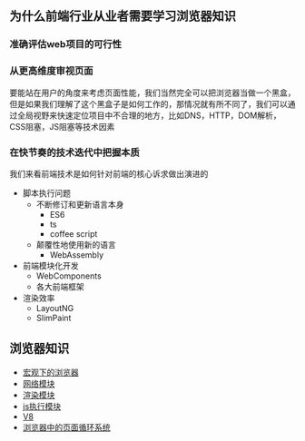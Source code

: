 
## 为什么前端行业从业者需要学习浏览器知识

### 准确评估web项目的可行性

### 从更高维度审视页面

要能站在用户的角度来考虑页面性能，我们当然完全可以把浏览器当做一个黑盒，但是如果我们理解了这个黑盒子是如何工作的，那情况就有所不同了，我们可以通过全局视野来快速定位项目中不合理的地方，比如DNS，HTTP，DOM解析，CSS阻塞，JS阻塞等技术因素

### 在快节奏的技术迭代中把握本质

我们来看前端技术是如何针对前端的核心诉求做出演进的

* 脚本执行问题
    * 不断修订和更新语言本身
        * ES6
        * ts
        * coffee script
    * 颠覆性地使用新的语言
        * WebAssembly
* 前端模块化开发
    * WebComponents
    * 各大前端框架
* 渲染效率
    * LayoutNG
    * SlimPaint

## 浏览器知识

* [宏观下的浏览器]()
* [网络模块]()
* [渲染模块]()
* [js执行模块]()
* [V8]()
* [浏览器中的页面循环系统]()

